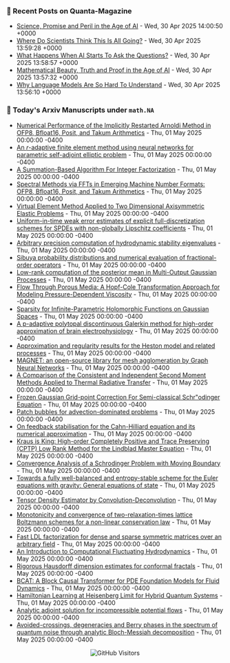 ### 📝 Recent Posts on Quanta-Magazine
<!-- quanta starts -->
* <a href="https://www.quantamagazine.org/ai-changes-science-and-math-forever-20250430/">Science, Promise and Peril in the Age of AI</a> - Wed, 30 Apr 2025 14:00:50 +0000
* <a href="https://www.quantamagazine.org/where-do-scientists-think-this-is-all-going-20250430/">Where Do Scientists Think This Is All Going?</a> - Wed, 30 Apr 2025 13:59:28 +0000
* <a href="https://www.quantamagazine.org/what-happens-when-ai-starts-to-ask-the-questions-20250430/">What Happens When AI Starts To Ask the Questions?</a> - Wed, 30 Apr 2025 13:58:57 +0000
* <a href="https://www.quantamagazine.org/mathematical-beauty-truth-and-proof-in-the-age-of-ai-20250430/">Mathematical Beauty, Truth and Proof in the Age of AI</a> - Wed, 30 Apr 2025 13:57:32 +0000
* <a href="https://www.quantamagazine.org/why-language-models-are-so-hard-to-understand-20250430/">Why Language Models Are So Hard To Understand</a> - Wed, 30 Apr 2025 13:56:10 +0000
<!-- quanta ends -->


### 📝 Today's Arxiv Manuscripts under ``math.NA``
<!-- arxiv-math-na starts -->
* <a href="https://arxiv.org/abs/2504.21130">Numerical Performance of the Implicitly Restarted Arnoldi Method in OFP8, Bfloat16, Posit, and Takum Arithmetics</a> - Thu, 01 May 2025 00:00:00 -0400
* <a href="https://arxiv.org/abs/2504.21160">An $r$-adaptive finite element method using neural networks for parametric self-adjoint elliptic problem</a> - Thu, 01 May 2025 00:00:00 -0400
* <a href="https://arxiv.org/abs/2504.21168">A Summation-Based Algorithm For Integer Factorization</a> - Thu, 01 May 2025 00:00:00 -0400
* <a href="https://arxiv.org/abs/2504.21197">Spectral Methods via FFTs in Emerging Machine Number Formats: OFP8, Bfloat16, Posit, and Takum Arithmetics</a> - Thu, 01 May 2025 00:00:00 -0400
* <a href="https://arxiv.org/abs/2504.21305">Virtual Element Method Applied to Two Dimensional Axisymmetric Elastic Problems</a> - Thu, 01 May 2025 00:00:00 -0400
* <a href="https://arxiv.org/abs/2504.21364">Uniform-in-time weak error estimates of explicit full-discretization schemes for SPDEs with non-globally Lipschitz coefficients</a> - Thu, 01 May 2025 00:00:00 -0400
* <a href="https://arxiv.org/abs/2504.21511">Arbitrary precision computation of hydrodynamic stability eigenvalues</a> - Thu, 01 May 2025 00:00:00 -0400
* <a href="https://arxiv.org/abs/2504.21523">Sibuya probability distributions and numerical evaluation of fractional-order operators</a> - Thu, 01 May 2025 00:00:00 -0400
* <a href="https://arxiv.org/abs/2504.21527">Low-rank computation of the posterior mean in Multi-Output Gaussian Processes</a> - Thu, 01 May 2025 00:00:00 -0400
* <a href="https://arxiv.org/abs/2504.21603">Flow Through Porous Media: A Hopf-Cole Transformation Approach for Modeling Pressure-Dependent Viscosity</a> - Thu, 01 May 2025 00:00:00 -0400
* <a href="https://arxiv.org/abs/2504.21639">Sparsity for Infinite-Parametric Holomorphic Functions on Gaussian Spaces</a> - Thu, 01 May 2025 00:00:00 -0400
* <a href="https://arxiv.org/abs/2504.21657">A p-adaptive polytopal discontinuous Galerkin method for high-order approximation of brain electrophysiology</a> - Thu, 01 May 2025 00:00:00 -0400
* <a href="https://arxiv.org/abs/2504.21658">Approximation and regularity results for the Heston model and related processes</a> - Thu, 01 May 2025 00:00:00 -0400
* <a href="https://arxiv.org/abs/2504.21780">MAGNET: an open-source library for mesh agglomeration by Graph Neural Networks</a> - Thu, 01 May 2025 00:00:00 -0400
* <a href="https://arxiv.org/abs/2504.21784">A Comparison of the Consistent and Independent Second Moment Methods Applied to Thermal Radiative Transfer</a> - Thu, 01 May 2025 00:00:00 -0400
* <a href="https://arxiv.org/abs/2504.21785">Frozen Gaussian Grid-point Correction For Semi-classical Schr"odinger Equation</a> - Thu, 01 May 2025 00:00:00 -0400
* <a href="https://arxiv.org/abs/2504.21835">Patch bubbles for advection-dominated problems</a> - Thu, 01 May 2025 00:00:00 -0400
* <a href="https://arxiv.org/abs/2504.21150">On feedback stabilisation for the Cahn-Hilliard equation and its numerical approximation</a> - Thu, 01 May 2025 00:00:00 -0400
* <a href="https://arxiv.org/abs/2409.08898">Kraus is King: High-order Completely Positive and Trace Preserving (CPTP) Low Rank Method for the Lindblad Master Equation</a> - Thu, 01 May 2025 00:00:00 -0400
* <a href="https://arxiv.org/abs/2410.08910">Convergence Analysis of a Schrodinger Problem with Moving Boundary</a> - Thu, 01 May 2025 00:00:00 -0400
* <a href="https://arxiv.org/abs/2410.19710">Towards a fully well-balanced and entropy-stable scheme for the Euler equations with gravity: General equations of state</a> - Thu, 01 May 2025 00:00:00 -0400
* <a href="https://arxiv.org/abs/2412.18964">Tensor Density Estimator by Convolution-Deconvolution</a> - Thu, 01 May 2025 00:00:00 -0400
* <a href="https://arxiv.org/abs/2501.07934">Monotonicity and convergence of two-relaxation-times lattice Boltzmann schemes for a non-linear conservation law</a> - Thu, 01 May 2025 00:00:00 -0400
* <a href="https://arxiv.org/abs/2504.20305">Fast LDL factorization for dense and sparse symmetric matrices over an arbitrary field</a> - Thu, 01 May 2025 00:00:00 -0400
* <a href="https://arxiv.org/abs/2406.12157">An Introduction to Computational Fluctuating Hydrodynamics</a> - Thu, 01 May 2025 00:00:00 -0400
* <a href="https://arxiv.org/abs/2408.06330">Rigorous Hausdorff dimension estimates for conformal fractals</a> - Thu, 01 May 2025 00:00:00 -0400
* <a href="https://arxiv.org/abs/2501.18972">BCAT: A Block Causal Transformer for PDE Foundation Models for Fluid Dynamics</a> - Thu, 01 May 2025 00:00:00 -0400
* <a href="https://arxiv.org/abs/2502.20373">Hamiltonian Learning at Heisenberg Limit for Hybrid Quantum Systems</a> - Thu, 01 May 2025 00:00:00 -0400
* <a href="https://arxiv.org/abs/2503.15121">Analytic adjoint solution for incompressible potential flows</a> - Thu, 01 May 2025 00:00:00 -0400
* <a href="https://arxiv.org/abs/2504.20730">Avoided-crossings, degeneracies and Berry phases in the spectrum of quantum noise through analytic Bloch-Messiah decomposition</a> - Thu, 01 May 2025 00:00:00 -0400
<!-- arxiv-math-na ends -->

<div align="center">
  
![GitHub Visitors](https://api.visitorbadge.io/api/visitors?path=https%3A%2F%2Fgithub.com%2Flowrank&label=profile%20views&labelColor=%231e1e2e&countColor=%23cba6f7)



</div>

